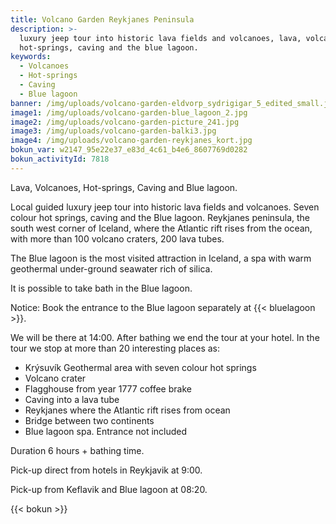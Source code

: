 ```yaml
---
title: Volcano Garden Reykjanes Peninsula
description: >-
  luxury jeep tour into historic lava fields and volcanoes, lava, volcanoes,
  hot-springs, caving and the blue lagoon.
keywords:
  - Volcanoes
  - Hot-springs
  - Caving
  - Blue lagoon
banner: /img/uploads/volcano-garden-eldvorp_sydrigigar_5_edited_small.jpg
image1: /img/uploads/volcano-garden-blue_lagoon_2.jpg
image2: /img/uploads/volcano-garden-picture_241.jpg
image3: /img/uploads/volcano-garden-balki3.jpg
image4: /img/uploads/volcano-garden-reykjanes_kort.jpg
bokun_var: w2147_95e22e37_e83d_4c61_b4e6_8607769d0282
bokun_activityId: 7818
---
```

Lava, Volcanoes, Hot-springs, Caving and Blue lagoon.

Local guided luxury jeep tour into historic lava fields and volcanoes. Seven colour hot springs, caving and the Blue lagoon. Reykjanes peninsula, the south west corner of Iceland, where the Atlantic rift rises from the ocean, with more than 100 volcano craters, 200 lava tubes.

The Blue lagoon is the most visited attraction in Iceland, a spa with warm geothermal under-ground seawater rich of silica.

<!--more-->

It is possible to take bath in the Blue lagoon. 

Notice: Book the entrance to the Blue lagoon separately at {{< bluelagoon >}}.

We will be there at 14:00. After bathing we end the tour at your hotel.
In the tour we stop at more than 20 interesting places as:

* Krýsuvík Geothermal area with seven colour hot springs
* Volcano crater
* Flagghouse from year 1777 coffee brake
* Caving into a lava tube
* Reykjanes where the Atlantic rift rises from ocean
* Bridge between two continents
* Blue lagoon spa. Entrance not included

Duration 6 hours  + bathing time.

Pick-up direct from hotels in Reykjavik at 9:00.

Pick-up from Keflavik and Blue lagoon at 08:20.

{{< bokun >}}
